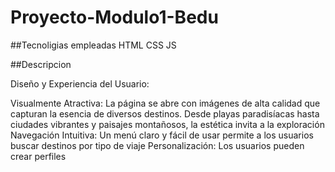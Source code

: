 # Proyecto-Modulo1-Bedu
##Tecnoligias empleadas
HTML
CSS
JS

##Descripcion

Diseño y Experiencia del Usuario:

Visualmente Atractiva: La página se abre con imágenes de alta calidad que capturan la esencia de diversos destinos. Desde playas paradisíacas hasta ciudades vibrantes y paisajes montañosos, la estética invita a la exploración
Navegación Intuitiva: Un menú claro y fácil de usar permite a los usuarios buscar destinos por tipo de viaje 
Personalización: Los usuarios pueden crear perfiles 

